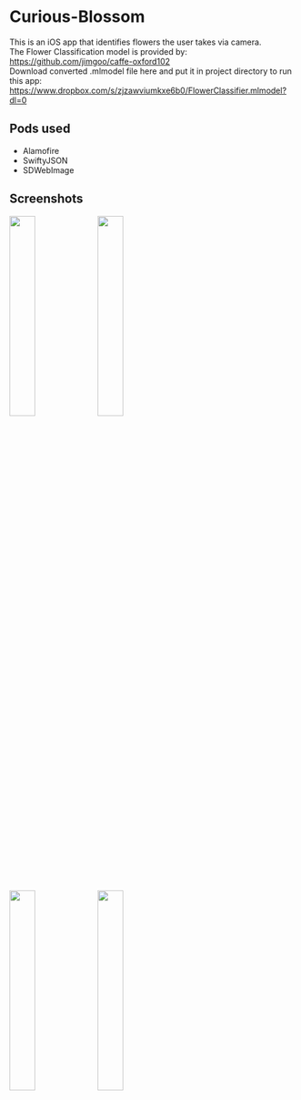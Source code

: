 # Curious-Blossom
This is an iOS app that identifies flowers the user takes via camera.<br/>
The Flower Classification model is provided by: https://github.com/jimgoo/caffe-oxford102<br/>
Download converted .mlmodel file here and put it in project directory to run this app:<br/>
https://www.dropbox.com/s/zjzawviumkxe6b0/FlowerClassifier.mlmodel?dl=0

## Pods used
- Alamofire
- SwiftyJSON
- SDWebImage

## Screenshots
<p float="left">
<img src="https://user-images.githubusercontent.com/14019011/33802091-48ea36a6-dd3d-11e7-8bfa-c49892925616.PNG" width="30%" height="30%">
<img src="https://user-images.githubusercontent.com/14019011/33802099-7659c4b2-dd3d-11e7-9d07-666c3b34a3aa.PNG" width="30%" height="30%">
</p>
<p float="left">
<img src="https://user-images.githubusercontent.com/14019011/33802103-8926bc08-dd3d-11e7-84de-40c6bc0dfb91.PNG" width="30%" height="30%">
<img src="https://user-images.githubusercontent.com/14019011/33802106-9407ffe2-dd3d-11e7-9b11-7909642da0d6.PNG" width="30%" height="30%">
</p>
